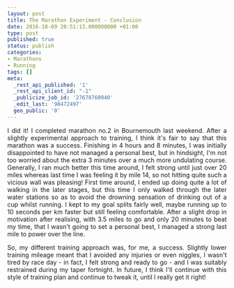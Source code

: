 ```yaml
---
layout: post
title: The Marathon Experiment - Conclusion
date: 2016-10-09 20:51:13.000000000 +01:00
type: post
published: true
status: publish
categories:
- Marathons
- Running
tags: []
meta:
  _rest_api_published: '1'
  _rest_api_client_id: "-1"
  _publicize_job_id: '27678760940'
  _edit_last: '98472497'
  geo_public: '0'
---
```

<p class="western" align="JUSTIFY">I did it! I completed marathon no.2 in Bournemouth last weekend. After a slightly experimental approach to training, I think it's fair to say that this marathon was a success. Finishing in 4 hours and 8 minutes, I was initially disappointed to have not managed a personal best, but in hindsight, I'm not too worried about the extra 3 minutes over a much more undulating course. Generally, I ran much better this time around, I felt strong until just over 20 miles whereas last time I was feeling it by mile 14, so not hitting quite such a vicious wall was pleasing! First time around, I ended up doing quite a lot of walking in the later stages, but this time I only walked through the later water stations so as to avoid the drowning sensation of drinking out of a cup whilst running. I kept to my goal splits fairly well, maybe running up to 10 seconds per km faster but still feeling comfortable. After a slight drop in motivation after realising, with 3.5 miles to go and only 20 minutes to beat my time, that I wasn't going to set a personal best, I managed a strong last mile to power over the line.</p>

<p class="western" align="JUSTIFY">So, my different training approach was, for me, a success. Slightly lower training mileage meant that I avoided any injuries or even niggles, I wasn't tired by race day - in fact, I felt strong and ready to go - and I was suitably restrained during my taper fortnight. In future, I think I'll continue with this style of training plan and continue to tweak it, until I really get it right!</p>
